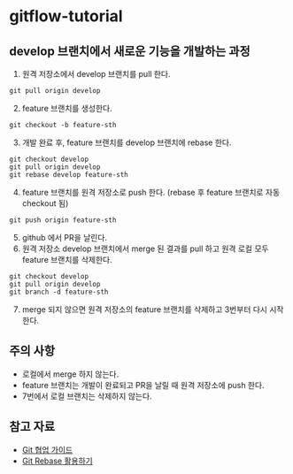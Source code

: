 # gitflow-tutorial

## develop 브랜치에서 새로운 기능을 개발하는 과정
1. 원격 저장소에서 develop 브랜치를 pull 한다.
```
git pull origin develop	
```
2. feature 브랜치를 생성한다.
```
git checkout -b feature-sth
```
3. 개발 완료 후, feature 브랜치를 develop 브랜치에 rebase 한다.
```
git checkout develop
git pull origin develop
git rebase develop feature-sth
```
4. feature 브랜치를 원격 저장소로 push 한다. (rebase 후 feature 브랜치로 자동 checkout 됨) 
```
git push origin feature-sth
```
5. github 에서 PR을 날린다.
6. 원격 저장소 develop 브랜치에서 merge 된 결과를 pull 하고 원격 로컬 모두 feature 브랜치를 삭제한다. 
```
git checkout develop
git pull origin develop
git branch -d feature-sth
```
7. merge 되지 않으면 원격 저장소의 feature 브랜치를 삭제하고 3번부터 다시 시작한다.

## 주의 사항
* 로컬에서 merge 하지 않는다.
* feature 브랜치는 개발이 완료되고 PR을 날릴 때 원격 저장소에 push 한다.
* 7번에서 로컬 브랜치는 삭제하지 않는다.

## 참고 자료
* [Git 협업 가이드](https://velog.io/@jinuku/Git-%ED%98%91%EC%97%85-%EA%B0%80%EC%9D%B4%EB%93%9C)
* [Git Rebase 활용하기](https://velog.io/@godori/Git-Rebase)
